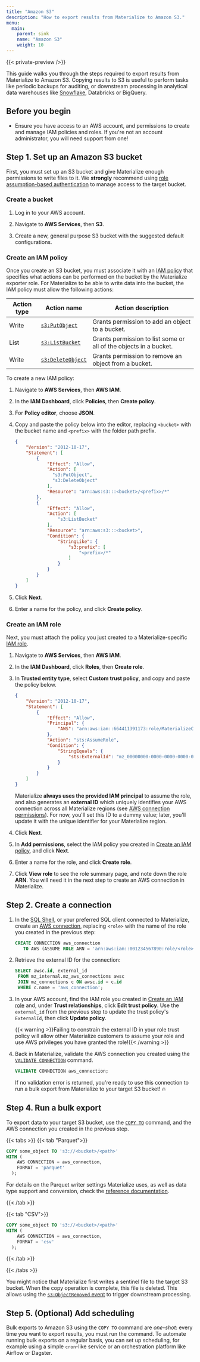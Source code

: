 ```yaml
---
title: "Amazon S3"
description: "How to export results from Materialize to Amazon S3."
menu:
  main:
    parent: sink
    name: "Amazon S3"
    weight: 10
---
```


{{< private-preview />}}

This guide walks you through the steps required to export results from
Materialize to Amazon S3. Copying results to S3 is
useful to perform tasks like periodic backups for auditing, or downstream
processing in analytical data warehouses like [Snowflake](/serve-results/snowflake/),
Databricks or BigQuery.

## Before you begin

- Ensure you have access to an AWS account, and permissions to create and manage
  IAM policies and roles. If you're not an account administrator, you will need
  support from one!

## Step 1. Set up an Amazon S3 bucket

First, you must set up an S3 bucket and give Materialize enough permissions to
write files to it. We **strongly** recommend using [role assumption-based authentication](/sql/create-connection/#aws-permissions)
to manage access to the target bucket.

### Create a bucket

1. Log in to your AWS account.

1. Navigate to **AWS Services**, then **S3**.

1. Create a new, general purpose S3 bucket with the suggested default
   configurations.

### Create an IAM policy

Once you create an S3 bucket, you must associate it with an [IAM policy](https://docs.aws.amazon.com/IAM/latest/UserGuide/access_policies.html)
that specifies what actions can be performed on the bucket by the Materialize
exporter role. For Materialize to be able to write data into the bucket, the
IAM policy must allow the following actions:

Action type  | Action name                                                                            | Action description
-------------|----------------------------------------------------------------------------------------|---------------
Write        | [`s3:PutObject`](https://docs.aws.amazon.com/AmazonS3/latest/API/API_PutObject.html)      | Grants permission to add an object to a bucket.
List         | [`s3:ListBucket`](https://docs.aws.amazon.com/AmazonS3/latest/API/API_ListObjectsV2.html) | Grants permission to list some or all of the objects in a bucket.
Write        | [`s3:DeleteObject`](https://docs.aws.amazon.com/AmazonS3/latest/API/API_DeleteObject.html)| Grants permission to remove an object from a bucket.

To create a new IAM policy:

1. Navigate to **AWS Services**, then **AWS IAM**.

1. In the **IAM Dashboard**, click **Policies**, then **Create policy**.

1. For **Policy editor**, choose **JSON**.

1. Copy and paste the policy below into the editor, replacing `<bucket>` with
   the bucket name and `<prefix>` with the folder path prefix.

   ```json
   {
       "Version": "2012-10-17",
       "Statement": [
           {
               "Effect": "Allow",
               "Action": [
                 "s3:PutObject",
                 "s3:DeleteObject"
               ],
               "Resource": "arn:aws:s3:::<bucket>/<prefix>/*"
           },
           {
               "Effect": "Allow",
               "Action": [
                   "s3:ListBucket"
               ],
               "Resource": "arn:aws:s3:::<bucket>",
               "Condition": {
                   "StringLike": {
                       "s3:prefix": [
                           "<prefix>/*"
                       ]
                   }
               }
           }
       ]
   }
   ```

1. Click **Next**.

1. Enter a name for the policy, and click **Create policy**.

### Create an IAM role

Next, you must attach the policy you just created to a Materialize-specific
[IAM role](https://docs.aws.amazon.com/IAM/latest/UserGuide/id_roles.html).

1. Navigate to **AWS Services**, then **AWS IAM**.

1. In the **IAM Dashboard**, click **Roles**, then **Create role**.

1. In **Trusted entity type**, select **Custom trust policy**, and copy and
   paste the policy below.

   ```json
   {
       "Version": "2012-10-17",
       "Statement": [
           {
               "Effect": "Allow",
               "Principal": {
                   "AWS": "arn:aws:iam::664411391173:role/MaterializeConnection"
               },
               "Action": "sts:AssumeRole",
               "Condition": {
                   "StringEquals": {
                       "sts:ExternalId": "mz_00000000-0000-0000-0000-000000000000_u0"
                   }
               }
           }
       ]
   }
   ```

   Materialize **always uses the provided IAM principal** to assume the role, and
   also generates an **external ID** which uniquely identifies your AWS connection
   across all Materialize regions (see [AWS connection permissions](/sql/create-connection/#aws-permissions)).
   For now, you'll set this ID to a dummy value; later, you'll update it with
   the unique identifier for your Materialize region.

1. Click **Next**.

1. In **Add permissions**, select the IAM policy you created in [Create an IAM policy](#create-an-iam-policy),
   and click **Next**.

1. Enter a name for the role, and click **Create role**.

1. Click **View role** to see the role summary page, and note down the
   role **ARN**. You will need it in the next step to create an AWS connection in
   Materialize.

## Step 2. Create a connection

1. In the [SQL Shell](https://console.materialize.com/), or your preferred SQL
   client connected to Materialize, create an [AWS connection](/sql/create-connection/#aws),
   replacing `<role>` with the name of the role you created in the previous
   step:

   ```sql
   CREATE CONNECTION aws_connection
      TO AWS (ASSUME ROLE ARN = 'arn:aws:iam::001234567890:role/<role>');
   ```

1. Retrieve the external ID for the connection:

   ```sql
   SELECT awsc.id, external_id
    FROM mz_internal.mz_aws_connections awsc
    JOIN mz_connections c ON awsc.id = c.id
    WHERE c.name = 'aws_connection';
   ```

1. In your AWS account, find the IAM role you created in [Create an IAM role](#create-an-iam-role)
   and, under **Trust relationships**, click **Edit trust policy**. Use the
   `external_id` from the previous step to update the trust policy's
   `ExternalId`, then click **Update policy**.

   {{< warning >}}Failing to constrain the external ID in your role trust policy
   will allow other Materialize customers to assume your role and use AWS
   privileges you have granted the role!{{< /warning >}}

1. Back in Materialize, validate the AWS connection you created using the
   [`VALIDATE CONNECTION`](/sql/validate-connection) command.

   ```sql
   VALIDATE CONNECTION aws_connection;
   ```

   If no validation error is returned, you're ready to use this connection to
   run a bulk export from Materialize to your target S3 bucket! 🔥

## Step 4. Run a bulk export

To export data to your target S3 bucket, use the [`COPY TO`](/sql/copy-to/#copy-to-s3)
command, and the AWS connection you created in the previous step.

{{< tabs >}}
{{< tab "Parquet">}}

```sql
COPY some_object TO 's3://<bucket>/<path>'
WITH (
    AWS CONNECTION = aws_connection,
    FORMAT = 'parquet'
  );
```

For details on the Parquet writer settings Materialize uses, as well as data
type support and conversion, check the [reference documentation](/sql/copy-to/#copy-to-s3-parquet).

{{< /tab >}}

{{< tab "CSV">}}

```sql
COPY some_object TO 's3://<bucket>/<path>'
WITH (
    AWS CONNECTION = aws_connection,
    FORMAT = 'csv'
  );
```

{{< /tab >}}

{{< /tabs >}}

You might notice that Materialize first writes a sentinel file to the target S3
bucket. When the copy operation is complete, this file is deleted. This allows
using the [`s3:ObjectRemoved` event](https://docs.aws.amazon.com/AmazonS3/latest/userguide/notification-how-to-event-types-and-destinations.html#supported-notification-event-types)
to trigger downstream processing.

## Step 5. (Optional) Add scheduling

Bulk exports to Amazon S3 using the `COPY TO` command are _one-shot_: every time
you want to export results, you must run the command. To automate running bulk
exports on a regular basis, you can set up scheduling, for example using a
simple `cron`-like service or an orchestration platform like Airflow or
Dagster.
